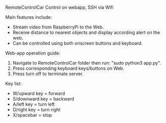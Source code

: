 RemoteControlCar
Control on webapp, SSH via Wifi

Main features include:
- Stream video from RaspberryPi to the Web. 
- Receive distance to nearest objects and display according alert on the web.
- Can be controlled using both onscreen buttons and keyboard. 

Web-app operation guide:
1. Navigate to RemoteControlCar folder then run: "sudo python3 app.py".
2. Press corresponding keyboard keys/buttons on Web. 
3. Press turn off to terminate server.

Key list:
- W/upward key = forward 
- S/downward key = backward 
- A/left key = turn left 
- D/right key = turn right 
- X/spacebar = stop
